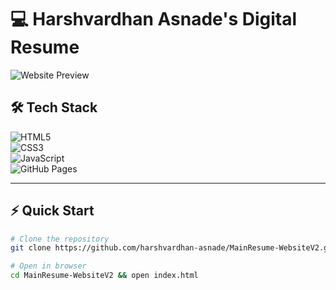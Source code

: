 # 💻 Harshvardhan Asnade's Digital Resume
![Website Preview](https://harshvardhan-asnade.github.io/MainResume-WebsiteV2/assets/images/website-screenshot.png)  
## 🛠️ Tech Stack

![HTML5](https://img.shields.io/badge/-HTML5-E34F26?style=flat&logo=html5&logoColor=white)  
![CSS3](https://img.shields.io/badge/-CSS3-1572B6?style=flat&logo=css3&logoColor=white)  
![JavaScript](https://img.shields.io/badge/-JavaScript-F7DF1E?style=flat&logo=javascript&logoColor=black)  
![GitHub Pages](https://img.shields.io/badge/-GitHub%20Pages-222222?style=flat&logo=githubpages&logoColor=white)  

---

## ⚡ Quick Start

```bash
# Clone the repository
git clone https://github.com/harshvardhan-asnade/MainResume-WebsiteV2.git

# Open in browser
cd MainResume-WebsiteV2 && open index.html
